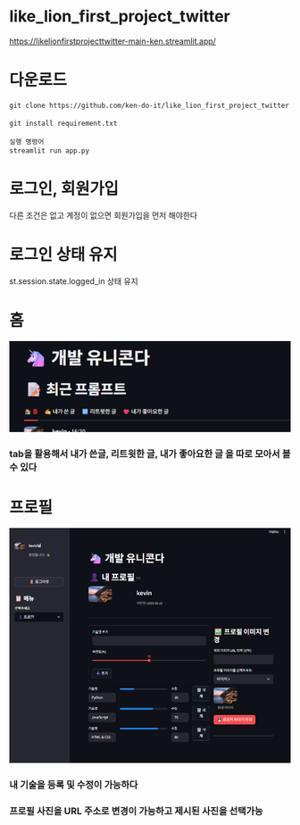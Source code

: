 # like_lion_first_project_twitter
https://likelionfirstprojecttwitter-main-ken.streamlit.app/  


# 다운로드 
```
git clone https://github.com/ken-do-it/like_lion_first_project_twitter

git install requirement.txt

실행 명령어 
streamlit run app.py 
```

# 로그인, 회원가입
다른 조건은 없고 계정이 없으면 회원가입을 먼저 해야한다 

# 로그인 상태 유지 
st.session.state.logged_in 상태 유지 

# 홈
![alt text](/image_all/image.png)
### tab을 활용해서 내가 쓴글, 리트윗한 글, 내가 좋아요한 글 을 따로 모아서 볼 수 있다   

# 프로필 
![alt text](/image_all/image-1.png)

### 내 기술을 등록 및 수정이 가능하다 
### 프로필 사진을 URL 주소로 변경이 가능하고 제시된 사진을 선택가능

